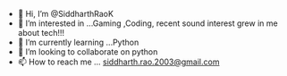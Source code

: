 - 👋 Hi, I’m @SiddharthRaoK
- 👀 I’m interested in ...Gaming ,Coding, recent sound interest grew in me about tech!!!
- 🌱 I’m currently learning ...Python
- 💞️ I’m looking to collaborate on python 
- 📫 How to reach me ... siddharth.rao.2003@gmail.com

<!---
SiddharthRaoK/SiddharthRaoK is a ✨ special ✨ repository because its `README.md` (this file) appears on your GitHub profile.
You can click the Preview link to take a look at your changes.
--->
